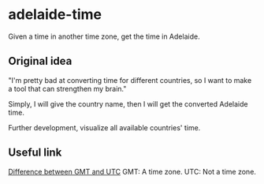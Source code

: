# adelaide-time

Given a time in another time zone, get the time in Adelaide.

## Original idea

"I'm pretty bad at converting time for different countries, so I want to make a tool that can strengthen my brain."

Simply, I will give the country name, then I will get the converted Adelaide time.

Further development, visualize all available countries' time.

## Useful link

[Difference between GMT and UTC](https://stackoverflow.com/questions/48942916/what-is-the-difference-between-utc-and-gmt#:~:text=There%20is%20no%20time%20difference%20between%20Coordinated%20Universal%20Time%20and%20Greenwich%20Mean%20Time.)
GMT: A time zone.
UTC: Not a time zone.
